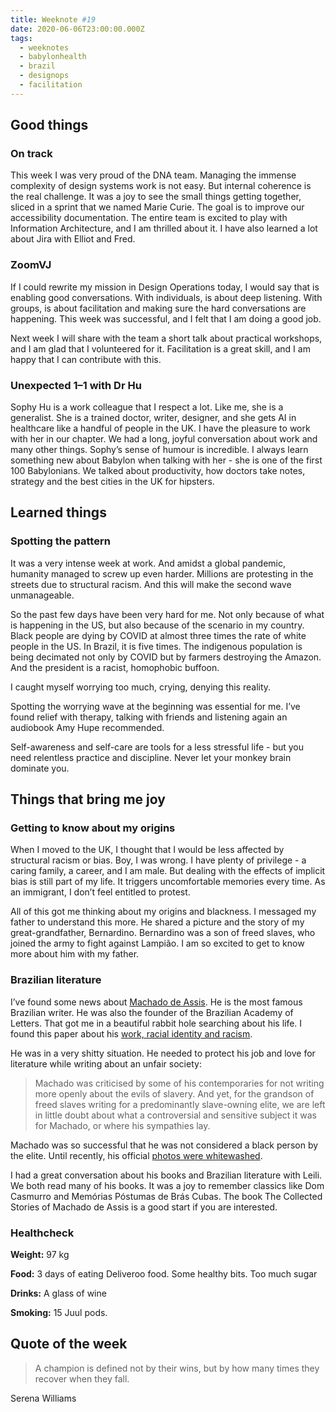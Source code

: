 ```yaml
---
title: Weeknote #19
date: 2020-06-06T23:00:00.000Z
tags:
  - weeknotes
  - babylonhealth
  - brazil
  - designops
  - facilitation
---
```


## Good things


### **On track**

This week I was very proud of the DNA team. Managing the immense complexity of design systems work is not easy. But internal coherence is the real challenge. It was a joy to see the small things getting together, sliced in a sprint that we named Marie Curie. The goal is to improve our accessibility documentation. The entire team is excited to play with Information Architecture, and I am thrilled about it. I have also learned a lot about Jira with Elliot and Fred.  


### **ZoomVJ**

If I could rewrite my mission in Design Operations today, I would say that is enabling good conversations. With individuals, is about deep listening. With groups, is about facilitation and making sure the hard conversations are happening. This week was successful, and I felt that I am doing a good job. 

Next week I will share with the team a short talk about practical workshops, and I am glad that I volunteered for it. Facilitation is a great skill, and I am happy that I can contribute with this. 


### **Unexpected 1–1 with Dr Hu**

Sophy Hu is a work colleague that I respect a lot. Like me, she is a generalist. She is a trained doctor, writer, designer, and she gets AI in healthcare like a handful of people in the UK. I have the pleasure to work with her in our chapter. We had a long, joyful conversation about work and many other things. Sophy’s sense of humour is incredible. I always learn something new about Babylon when talking with her - she is one of the first 100 Babylonians. We talked about productivity, how doctors take notes, strategy and the best cities in the UK for hipsters. 


## Learned things


### **Spotting the pattern**

It was a very intense week at work. And amidst a global pandemic, humanity managed to screw up even harder. Millions are protesting in the streets due to structural racism. And this will make the second wave unmanageable. 

So the past few days have been very hard for me. Not only because of what is happening in the US, but also because of the scenario in my country. Black people are dying by COVID at almost three times the rate of white people in the US. In Brazil, it is five times. The indigenous population is being decimated not only by COVID but by farmers destroying the Amazon. And the president is a racist, homophobic buffoon.

I caught myself worrying too much, crying, denying this reality. 

Spotting the worrying wave at the beginning was essential for me. I’ve found relief with therapy, talking with friends and listening again an audiobook Amy Hupe recommended.

Self-awareness and self-care are tools for a less stressful life - but you need relentless practice and discipline. Never let your monkey brain dominate you. 


## Things that bring me joy


### **Getting to know about my origins**

When I moved to the UK, I thought that I would be less affected by structural racism or bias. Boy, I was wrong. I have plenty of privilege - a caring family, a career, and I am male. But dealing with the effects of implicit bias is still part of my life. It triggers uncomfortable memories every time. As an immigrant, I don’t feel entitled to protest. 

All of this got me thinking about my origins and blackness. I messaged my father to understand this more. He shared a picture and the story of my great-grandfather, Bernardino. Bernardino was a son of freed slaves, who joined the army to fight against Lampião. I am so excited to get to know more about him with my father. 


### **Brazilian literature**

I’ve found some news about [Machado de Assis](https://www.newyorker.com/magazine/2018/07/09/hes-one-of-brazils-greatest-writers-why-isnt-machado-de-assis-more-widely-read). He is the most famous Brazilian writer. He was also the founder of the Brazilian Academy of Letters. That got me in a beautiful rabbit hole searching about his life. I found this paper about his [work, racial identity and racism](http://www.psupress.org/books/titles/978-0-271-05246-5.html). 

He was in a very shitty situation. He needed to protect his job and love for literature while writing about an unfair society:

> Machado was criticised by some of his contemporaries for not writing more openly about the evils of slavery. And yet, for the grandson of freed slaves writing for a predominantly slave-owning elite, we are left in little doubt about what a controversial and sensitive subject it was for Machado, or where his sympathies lay. 

Machado was so successful that he was not considered a black person by the elite. Until recently, his official [photos were whitewashed](https://www.nytimes.com/2019/06/14/books/brazil-machado-de-assis.html). 

I had a great conversation about his books and Brazilian literature with Leili. We both read many of his books. It was a joy to remember classics like Dom Casmurro and Memórias Póstumas de Brás Cubas. The book The Collected Stories of Machado de Assis is a good start if you are interested. 


### **Healthcheck**

**Weight:** 97 kg 

**Food:** 3 days of eating Deliveroo food. Some healthy bits. Too much sugar

**Drinks:** A glass of wine 

**Smoking:** 15 Juul pods. 


## Quote of the week

> A champion is defined not by their wins, but by how many times they recover when they fall.

Serena Williams
